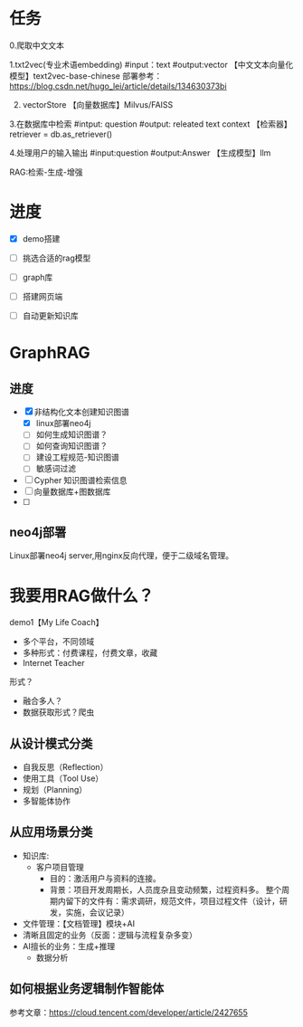 # 任务
0.爬取中文文本

1.txt2vec(专业术语embedding)
#input：text
#output:vector
【中文文本向量化模型】text2vec-base-chinese
部署参考：https://blog.csdn.net/hugo_lei/article/details/134630373bi

2. vectorStore
【向量数据库】Milvus/FAISS

3.在数据库中检索
#intput: question
#output: releated text context
【检索器】retriever = db.as_retriever()

4.处理用户的输入输出
#input:question
#output:Answer
【生成模型】llm

RAG:检索-生成-增强


# 进度
- [x] demo搭建
- [ ] 挑选合适的rag模型
 - [ ] graph库
- [ ] 搭建网页端
- [ ] 自动更新知识库


# GraphRAG

## 进度
- [x] 非结构化文本创建知识图谱
  - [x] linux部署neo4j
  - [ ] 如何生成知识图谱？
  - [ ] 如何查询知识图谱？
  - [ ] 建设工程规范-知识图谱
  - [ ] 敏感词过滤
- [ ] Cypher 知识图谱检索信息
- [ ] 向量数据库+图数据库
- [ ] 
## neo4j部署
Linux部署neo4j server,用nginx反向代理，便于二级域名管理。








# 我要用RAG做什么？

demo1【My Life Coach】
- 多个平台，不同领域
- 多种形式：付费课程，付费文章，收藏
- Internet Teacher

形式？
- 融合多人？
- 数据获取形式？爬虫
  

## 从设计模式分类
- 自我反思（Reflection）
- 使用工具（Tool Use）
- 规划（Planning）
- 多智能体协作
  
## 从应用场景分类
- 知识库:
  - 客户项目管理
    - 目的：激活用户与资料的连接。
    - 背景：项目开发周期长，人员庞杂且变动频繁，过程资料多。 整个周期内留下的文件有：需求调研，规范文件，项目过程文件（设计，研发，实施，会议记录）
- 文件管理：【文档管理】模块+AI
- 清晰且固定的业务（反面：逻辑与流程复杂多变）
- AI擅长的业务：生成+推理
  - 数据分析

## 如何根据业务逻辑制作智能体
参考文章：https://cloud.tencent.com/developer/article/2427655









